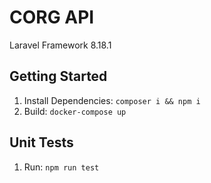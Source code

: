 # CORG API

Laravel Framework 8.18.1
## Getting Started

1. Install Dependencies: `composer i && npm i`
1. Build: `docker-compose up`

## Unit Tests

1. Run: `npm run test`
